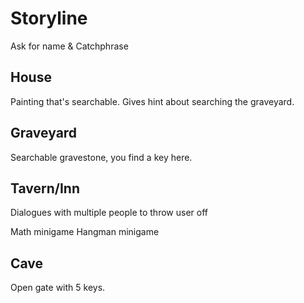 # Storyline

Ask for name & Catchphrase

## House
Painting that's searchable. Gives hint about searching the graveyard.

## Graveyard
Searchable gravestone, you find a key here.

## Tavern/Inn
Dialogues with multiple people to throw user off

Math minigame
Hangman minigame


## Cave

Open gate with 5 keys.